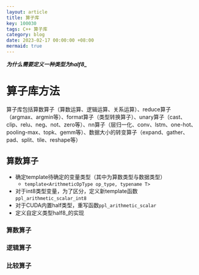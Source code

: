 ```yaml
---
layout: article
title: 算子库
key: 100030
tags: C++ 算子库
category: blog
date: 2023-02-17 00:00:00 +08:00
mermaid: true
---
```


***为什么需要定义一种类型为half8_***


# 算子库方法
 算子库包括算数算子（算数运算、逻辑运算、关系运算）、reduce算子（argmax、argmin等）、format算子（类型转换算子）、unary算子（cast、clip、relu、neg、not、zero等）、nn算子（层归一化、conv、lstm、one-hot、pooling-max、topk、gemm等）、数据大小的转变算子（expand、gather、pad、split、tile、reshape等）

## 算数算子

 * 确定template待确定的变量类型（其中为算数类型与数据类型）
   * `template<ArithmeticOpType op_type, typename T>`
 * 对于int8类型变量，为了区分，定义新template函数`ppl_arithmetic_scalar_int8`
 * 对于CUDA内置half类型，重写函数`ppl_arithmetic_scalar`
 * 定义自定义类型half8_的实现

### 算数算子

### 逻辑算子
### 比较算子